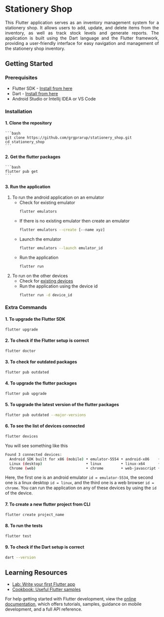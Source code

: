 # Stationery Shop
<p style="text-align: justify;">
This Flutter application serves as an inventory management system for a stationery shop. It allows users to add, update, and delete items from the inventory, as well as track stock levels and generate reports. The application is built using the Dart language and the Flutter framework, providing a user-friendly interface for easy navigation and management of the stationery shop inventory.
</p>

## Getting Started
### Prerequisites
- Flutter SDK - [Install from here](https://docs.flutter.dev/get-started/install/linux)
- Dart - [Install from here](https://dart.dev/get-dart)
- Android Studio or Intellij IDEA or VS Code

### Installation
#### 1. Clone the repository
    ```bash
    git clone https://github.com/grgprarup/stationery_shop.git
    cd stationery_shop
    ```
#### 2. Get the flutter packages
    ```bash
    flutter pub get
    ```
#### 3. Run the application
   1. To run the android application on an emulator
      - Check for existing emulator
        ```bash
        flutter emulators
        ```
      - If there is no existing emulator then create an emulator
        ```bash
        flutter emulators --create [--name xyz]
        ```
      - Launch the emulator
        ```bash
        flutter emulators --launch emulator_id
        ```
      - Run the application
        ```bash
        flutter run
        ```
   2. To run on the other devices
      - Check for [existing devices](#6-to-see-the-list-of-devices-connected)
      - Run the application using the device id
        ```bash
        flutter run -d device_id
        ```

### Extra Commands
#### 1. To upgrade the Flutter SDK
```bash
flutter upgrade
```
#### 2. To check if the Flutter setup is correct
```bash
flutter doctor
```
#### 3. To check for outdated packages
```bash
flutter pub outdated
```
#### 4. To upgrade the flutter packages
```bash
flutter pub upgrade
```
#### 5. To upgrade the latest version of the flutter packages
```bash
flutter pub outdated --major-versions
```
#### 6. To see the list of devices connected
```bash
flutter devices
```
You will see something like this
```bash
Found 3 connected devices:
  Android SDK built for x86 (mobile) • emulator-5554 • android-x86    • Android 11 (API 30) (emulator)
  Linux (desktop)                    • linux         • linux-x64      • Ubuntu 23.10 6.5.0-17-generic
  Chrome (web)                       • chrome        • web-javascript • Google Chrome 121.0.6167.160
```
Here, the first one is an android emulator `id = emulator-5534`, the second one is a linux desktop `id = linux`, and the third one is a web browser `id = chrome`. You can run the application on any of these devices by using the `id` of the device.
#### 7. To create a new flutter project from CLI
```bash
flutter create project_name
```
#### 8. To run the tests
```bash
flutter test
```
#### 9. To check if the Dart setup is correct
```bash
dart --version
```

## Learning Resources
- [Lab: Write your first Flutter app](https://docs.flutter.dev/get-started/codelab)
- [Cookbook: Useful Flutter samples](https://docs.flutter.dev/cookbook)

For help getting started with Flutter development, view the
[online documentation](https://docs.flutter.dev/), which offers tutorials, samples, guidance on mobile development, and a full API reference.
